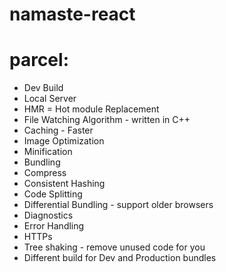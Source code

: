 # namaste-react

# parcel:
- Dev Build
- Local Server
- HMR = Hot module Replacement
- File Watching Algorithm - written in C++
- Caching - Faster 
- Image Optimization
- Minification
- Bundling
- Compress
- Consistent Hashing
- Code Splitting
- Differential Bundling - support older browsers
- Diagnostics
- Error Handling
- HTTPs
- Tree shaking - remove unused code for you
- Different build for Dev and Production bundles

